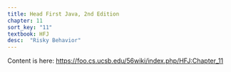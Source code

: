 ```yaml
---
title: Head First Java, 2nd Edition
chapter: 11
sort_key: "11"
textbook: HFJ
desc:  "Risky Behavior"
---
```


Content is here: <https://foo.cs.ucsb.edu/56wiki/index.php/HFJ:Chapter_11>
